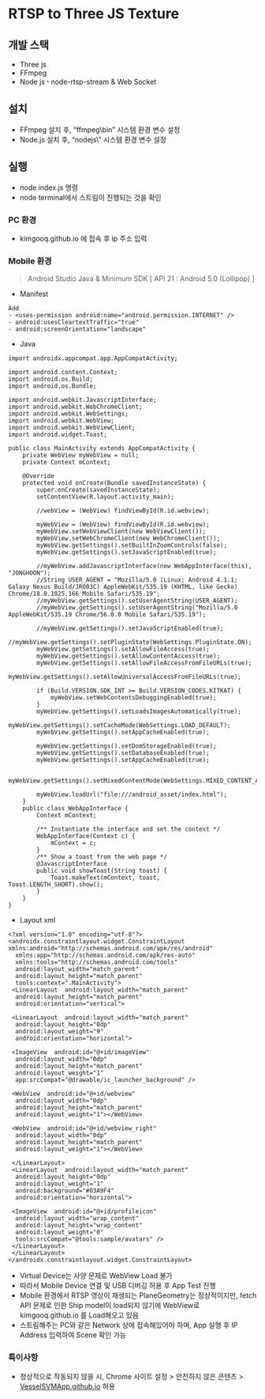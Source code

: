 # RTSP to Three JS Texture

##  개발 스택
-   Three js
-   FFmpeg
-   Node js ꞏ node-rtsp-stream & Web Socket

## 설치 
-   FFmpeg 설치 후, “ffmpeg\bin” 시스템 환경 변수 설정
-   Node.js 설치 후, “nodejs\” 시스템 환경 변수 설정

## 실행
-   node index.js 명령
-   node terminal에서 스트림이 진행되는 것을 확인

### PC 환경
- kimgooq.github.io 에 접속 후 ip 주소 입력

### Mobile 환경
>Android Studio Java & Minimum SDK [ API 21 : Android 5.0 (Lollipop) ]
 - Manifest
```
Add
- <uses-permission android:name="android.permission.INTERNET" />
- android:usesCleartextTraffic="true"
- android:screenOrientation="landscape"
```

- Java
```
import androidx.appcompat.app.AppCompatActivity;

import android.content.Context;
import android.os.Build;
import android.os.Bundle;

import android.webkit.JavascriptInterface;
import android.webkit.WebChromeClient;
import android.webkit.WebSettings;
import android.webkit.WebView;
import android.webkit.WebViewClient;
import android.widget.Toast;

public class MainActivity extends AppCompatActivity {
    private WebView myWebView = null;
    private Context mContext;

    @Override
    protected void onCreate(Bundle savedInstanceState) {
        super.onCreate(savedInstanceState);
        setContentView(R.layout.activity_main);

        //webView = (WebView) findViewById(R.id.webview);

        myWebView = (WebView) findViewById(R.id.webview);
        myWebView.setWebViewClient(new WebViewClient());
        myWebView.setWebChromeClient(new WebChromeClient());
        myWebView.getSettings().setBuiltInZoomControls(false);
        myWebView.getSettings().setJavaScriptEnabled(true);

        //myWebView.addJavascriptInterface(new WebAppInterface(this), "JONGHOON");
        //String USER_AGENT = "Mozilla/5.0 (Linux; Android 4.1.1; Galaxy Nexus Build/JRO03C) AppleWebKit/535.19 (KHTML, like Gecko) Chrome/18.0.1025.166 Mobile Safari/535.19";
        //myWebView.getSettings().setUserAgentString(USER_AGENT);
        //myWebView.getSettings().setUserAgentString("Mozilla/5.0 AppleWebKit/535.19 Chrome/56.0.0 Mobile Safari/535.19");

        //myWebView.getSettings().setJavaScriptEnabled(true);
        //myWebView.getSettings().setPluginState(WebSettings.PluginState.ON);
        myWebView.getSettings().setAllowFileAccess(true);
        myWebView.getSettings().setAllowContentAccess(true);
        myWebView.getSettings().setAllowFileAccessFromFileURLs(true);
        myWebView.getSettings().setAllowUniversalAccessFromFileURLs(true);

        if (Build.VERSION.SDK_INT >= Build.VERSION_CODES.KITKAT) {
            myWebView.setWebContentsDebuggingEnabled(true);
        }
        myWebView.getSettings().setLoadsImagesAutomatically(true);
        myWebView.getSettings().setCacheMode(WebSettings.LOAD_DEFAULT);
        myWebView.getSettings().setAppCacheEnabled(true);

        myWebView.getSettings().setDomStorageEnabled(true);
        myWebView.getSettings().setDatabaseEnabled(true);
        myWebView.getSettings().setAppCacheEnabled(true);

        myWebView.getSettings().setMixedContentMode(WebSettings.MIXED_CONTENT_ALWAYS_ALLOW);

        myWebView.loadUrl("file:///android_asset/index.html");
    }
    public class WebAppInterface {
        Context mContext;

        /** Instantiate the interface and set the context */
        WebAppInterface(Context c) {
            mContext = c;
        }
        /** Show a toast from the web page */
        @JavascriptInterface
        public void showToast(String toast) {
            Toast.makeText(mContext, toast, Toast.LENGTH_SHORT).show();
        }
    }
}
```

- Layout xml
```
<?xml version="1.0" encoding="utf-8"?>  
<androidx.constraintlayout.widget.ConstraintLayout xmlns:android="http://schemas.android.com/apk/res/android"  
  xmlns:app="http://schemas.android.com/apk/res-auto"  
  xmlns:tools="http://schemas.android.com/tools"  
  android:layout_width="match_parent"  
  android:layout_height="match_parent"  
  tools:context=".MainActivity">  
 <LinearLayout  android:layout_width="match_parent"  
  android:layout_height="match_parent"  
  android:orientation="vertical">  
  
 <LinearLayout  android:layout_width="match_parent"  
  android:layout_height="0dp"  
  android:layout_weight="9"  
  android:orientation="horizontal">  
  
 <ImageView  android:id="@+id/imageView"  
  android:layout_width="0dp"  
  android:layout_height="match_parent"  
  android:layout_weight="1"  
  app:srcCompat="@drawable/ic_launcher_background" />  
  
 <WebView  android:id="@+id/webview"  
  android:layout_width="0dp"  
  android:layout_height="match_parent"  
  android:layout_weight="1"></WebView>  
  
 <WebView  android:id="@+id/webview_right"  
  android:layout_width="0dp"  
  android:layout_height="match_parent"  
  android:layout_weight="1"></WebView>  
  
 </LinearLayout>  
 <LinearLayout  android:layout_width="match_parent"  
  android:layout_height="0dp"  
  android:layout_weight="1"  
  android:background="#03A9F4"  
  android:orientation="horizontal">  
  
 <ImageView  android:id="@+id/profileicon"  
  android:layout_width="wrap_content"  
  android:layout_height="wrap_content"  
  android:layout_weight="0"  
  tools:srcCompat="@tools:sample/avatars" />  
 </LinearLayout>  
 </LinearLayout>  
</androidx.constraintlayout.widget.ConstraintLayout>
```
- Virtual Device는 사양 문제로 WebView Load 불가
- 따라서 Mobile Device 연결 및 USB 디버깅 허용 후 App Test 진행
- Mobile 환경에서 RTSP 영상이 재생되는 PlaneGeometry는 정상적이지만, fetch API 문제로 인한 Ship model이 load되지 않기에 WebView로 kimgooq.github.io 를 Load해오고 있음
- 스트림해주는 PC와 같은 Network 상에 접속해있어야 하며, App 실행 후 IP Address 입력하여 Scene 확인 가능

### 특이사항
- 정상적으로 작동되지 않을 시, Chrome 사이트 설정 > 안전하지 않은 콘텐츠 > [VesselSVMApp.github.io](http://VesselSVMApp.github.io/) 허용
